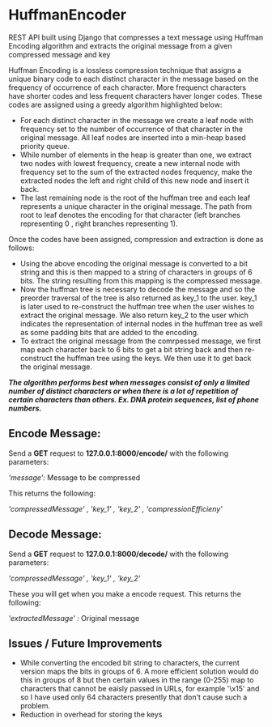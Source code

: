 # HuffmanEncoder
REST API built using Django that compresses a text message using Huffman Encoding algorithm and extracts the original message from a given compressed message and key

Huffman Encoding is a lossless compression technique that assigns a unique binary code to each distinct character in the message based on the frequency of occurrence of each character. More frequenct characters have shorter codes and less frequent characters haver longer codes. These codes are assigned using a greedy algorithm highlighted below:

<ul>
<li>For each distinct character in the message we create a leaf node with frequency set to the number of occurrence of that character in the original message. All leaf nodes are inserted into a min-heap based priority queue.</li>

<li>While number of elements in the heap is greater than one, we extract two nodes with lowest frequency, create a new internal node with frequency set to the sum of the extracted nodes frequency, make the extracted nodes the left and right child of this new node and insert it back.</li>

<li>The last remaining node is the root of the huffman tree and each leaf represents a unique character in the original message. The path from root to leaf denotes the encoding for that character (left branches representing 0 , right branches representing 1).</li>
</ul>

Once the codes have been assigned, compression and extraction is done as follows:

<ul>
<li>Using the above encoding the original message is converted to a bit string and this is then mapped to a string of characters in groups of 6 bits. The string resulting from this mapping is the compressed message.</li>

<li> Now the huffman tree is necessary to decode the message and so the preorder traversal of the tree is also returned as key_1 to the user. key_1 is later used to re-construct the huffman tree when the user wishes to extract the original message. We also return key_2 to the user which indicates the representation of internal nodes in the huffman tree as well as some padding bits that are added to the encoding.</li>

<li>To extract the original message from the comrpessed message, we first map each character back to 6 bits to get a bit string back and then re-construct the huffman tree using the keys. We then use it to get back the original message.</li>
</ul>

<b><i>
The algorithm performs best when messages consist of only a limited number of distinct characters or when there is a lot of repetition of certain characters than others. Ex. DNA protein sequences, list of phone numbers.
</i></b>

## Encode Message:
  Send a <b>GET</b> request to <b>127.0.0.1:8000/encode/</b> with the following parameters:
  
  <i>'message':</i> Message to be compressed
  
  This returns the following:
  
  <i>'compressedMessage' , 'key_1' , 'key_2' , 'compressionEfficieny'</i>

## Decode Message:
Send a <b>GET</b> request to <b>127.0.0.1:8000/decode/</b> with the following parameters:

<i>'compressedMessage' , 'key_1' , 'key_2'</i>

These you will get when you make a encode request. This returns the following:

<i>'extractedMessage' :</i> Original message


## Issues / Future Improvements
<ul>

<li> While converting the encoded bit string to characters, the current version maps the bits in groups of 6. A more efficient solution would do this in groups of 8 but then certain values in the range (0-255) map to characters that cannot be eaisly passed in URLs, for example '\x15' and so I have used only 64 characters presently that don't cause such a problem.</li>

<li> Reduction in overhead for storing the keys</li>





